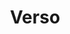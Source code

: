 ---
title: Verso
layout: dashboard
permalink: /verso.html
dashboard:
  container_id: versoStats
  data_sources:
    biannual: /assets/verso.csv
  default_frequency: biannual
  show_frequency_toggle: false
  default_tab: chart
  show_table: true
  charts:
    - type: bar
      title: Total Profiles
      datasets:
        - row_index: 0
    - type: line
      title: Research Output Downloads and Views
      datasets:
        - row_index: 1
        - row_index: 2
    - type: bar
      title: Research Assets and Number of Articles
      datasets:
        - row_index: 3
        - row_index: 4
    - type: bar
      title: Non-Article Assets
      datasets:
        - row_index: 5
        - row_index: 6
        - row_index: 7
        - row_index: 8
        - row_index: 9
        - row_index: 10
        - row_index: 11
---